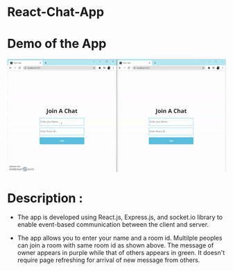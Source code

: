 # React-Chat-App

# Demo of the App
![demo-of-chat-app](https://github.com/amaan1403/React-Chat-App/blob/main/chat%20app%20video.gif)


# Description :

- The app is developed using React.js, Express.js, and socket.io library to enable event-based communication between the client and server.

- The app allows you to enter your name and a room id. Multilple peoples can join a room with same room id as shown above. The message of owner appears in purple while that of others appears in green. It doesn't require page refreshing for arrival of new message from others.
